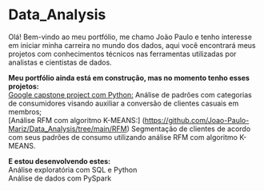 # Data_Analysis   
Olá! Bem-vindo ao meu portfólio, me chamo João Paulo e tenho interesse em iniciar minha carreira no mundo dos dados, aqui você encontrará meus projetos com conhecimentos técnicos nas ferramentas utilizadas por analistas e cientistas de dados.   
    
**Meu portfólio ainda está em construção, mas no momento tenho esses projetos:**     
[Google capstone project com Python:](https://github.com/Joao-Paulo-Mariz/Data_Analysis/tree/main/google_capstone) Análise de padrões com categorias de consumidores visando auxiliar a conversão de clientes casuais em membros;       
[Análise RFM com algoritmo K-MEANS:] (https://github.com/Joao-Paulo-Mariz/Data_Analysis/tree/main/RFM) Segmentação de clientes de acordo com seus padrões de consumo utilizando análise RFM com algoritmo K-MEANS.   

**E estou desenvolvendo estes:**     
Análise exploratória com SQL e Python    
Análise de dados com PySpark    
